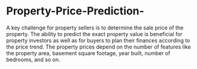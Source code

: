 # Property-Price-Prediction-
A key challenge for property sellers is to determine the sale price of the property. The  ability to predict the exact property value is beneficial for property investors as well as  for buyers to plan their finances according to the price trend. The property prices  depend on the number of features like the property area, basement square footage, year  built, number of bedrooms, and so on.
